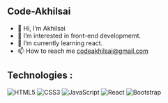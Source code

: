  ## Code-Akhilsai





- 👋 Hi, I’m Akhilsai
- 👀 I’m interested in front-end developmemt.
- 🌱 I’m currently learning react.
- 📫 How to reach me codeakhilsai@gmail.com

## Technologies :
 
 ![HTML5](https://img.shields.io/badge/-HTML5-E34F26?style=flat-square&logo=html5&logoColor=white)   ![CSS3](https://img.shields.io/badge/-CSS3-1572B6?style=flat-square&logo=css3)     ![JavaScript](https://img.shields.io/badge/JavaScript-F7DF1E?style=flat-square&logo=javascript&logoColor=black) ![React](https://img.shields.io/badge/React-61DAFB?logo=react&logoColor=black)  ![Bootstrap](https://img.shields.io/badge/Bootstrap-7952B3?logo=bootstrap&logoColor=white) 







<!---
Code-Akhilsai/Code-Akhilsai is a ✨ special ✨ repository because its `README.md` (this file) appears on your GitHub profile.
You can click the Preview link to take a look at your changes.
--->
